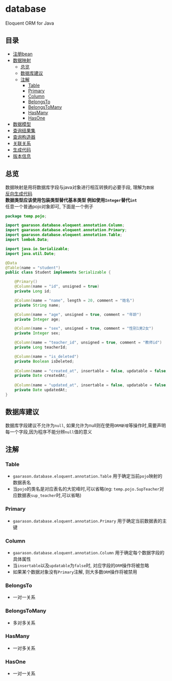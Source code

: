 # database
Eloquent ORM for Java
## 目录
* [注册bean](/document/bean.md)
* [数据映射](/document/mapping.md)
    * [总览](#总览)
    * [数据库建议](#数据库建议)
    * [注解](#注解)
        * [Table](#Table)
        * [Primary](#Primary)
        * [Column](#Column)
        * [BelongsTo](#BelongsTo)
        * [BelongsToMany](#BelongsToMany)
        * [HasMany](#HasMany)
        * [HasOne](#HasOne)
* [数据模型](/document/model.md)
* [查询结果集](/document/record.md)
* [查询构造器](/document/query.md)
* [关联关系](/document/relationship.md)
* [生成代码](/document/generate.md)
* [版本信息](/document/version.md)
## 总览

数据映射是用将数据库字段与java对象进行相互转换的必要手段, 理解为`数据`  
[反向生成代码](/document/generate.md)  
**数据类型应该使用包装类型替代基本类型 例如使用`Integer`替代`int`**  
任意一个普通pojo对象即可, 下面是一个例子  

```java
package temp.pojo;

import gaarason.database.eloquent.annotation.Column;
import gaarason.database.eloquent.annotation.Primary;
import gaarason.database.eloquent.annotation.Table;
import lombok.Data;

import java.io.Serializable;
import java.util.Date;

@Data
@Table(name = "student")
public class Student implements Serializable {

    @Primary()
    @Column(name = "id", unsigned = true)
    private Long id;

    @Column(name = "name", length = 20, comment = "姓名")
    private String name;

    @Column(name = "age", unsigned = true, comment = "年龄")
    private Integer age;

    @Column(name = "sex", unsigned = true, comment = "性别1男2女")
    private Integer sex;

    @Column(name = "teacher_id", unsigned = true, comment = "教师id")
    private Long teacherId;

    @Column(name = "is_deleted")
    private Boolean isDeleted;
 
    @Column(name = "created_at", insertable = false, updatable = false, comment = "新增时间")
    private Date createdAt;
    
    @Column(name = "updated_at", insertable = false, updatable = false, comment = "更新时间")
    private Date updatedAt;
}

```

## 数据库建议

数据库字段建议不允许为`null`, 如果允许为null则在使用`ORM新增`等操作时,需要声明每一个字段,因为程序不能分辨`null`值的意义

## 注解

### Table

- `gaarason.database.eloquent.annotation.Table` 用于确定当前`pojo`映射的数据表名  
- 当`pojo`的类名是对应表名的大驼峰时,可以省略(eg: `temp.pojo.SupTeacher`对应数据表`sup_teacher`时,可以省略)

### Primary

- `gaarason.database.eloquent.annotation.Primary` 用于确定当前数据表的主键

### Column

- `gaarason.database.eloquent.annotation.Column` 用于确定每个数据字段的具体属性
- 当`insertable`以及`updatable`为`false`时, 对应字段的`ORM`操作将被忽略 
- 如果某个数据对象没有`Primary`注解, 则大多数`ORM`操作将被禁用

### BelongsTo

- 一对一关系

### BelongsToMany

- 多对多关系

### HasMany

- 一对多关系

### HasOne

- 一对一关系




